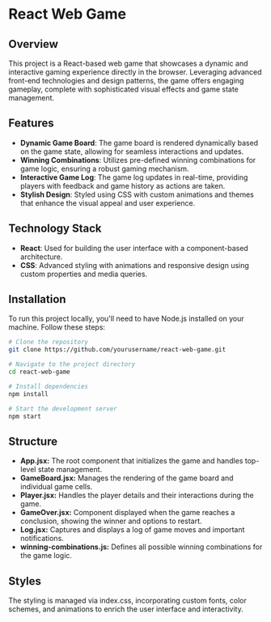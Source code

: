 # React Web Game

## Overview

This project is a React-based web game that showcases a dynamic and interactive gaming experience directly in the browser. Leveraging advanced front-end technologies and design patterns, the game offers engaging gameplay, complete with sophisticated visual effects and game state management.

## Features

- **Dynamic Game Board**: The game board is rendered dynamically based on the game state, allowing for seamless interactions and updates.
- **Winning Combinations**: Utilizes pre-defined winning combinations for game logic, ensuring a robust gaming mechanism.
- **Interactive Game Log**: The game log updates in real-time, providing players with feedback and game history as actions are taken.
- **Stylish Design**: Styled using CSS with custom animations and themes that enhance the visual appeal and user experience.

## Technology Stack

- **React**: Used for building the user interface with a component-based architecture.
- **CSS**: Advanced styling with animations and responsive design using custom properties and media queries.

## Installation

To run this project locally, you'll need to have Node.js installed on your machine. Follow these steps:

```bash
# Clone the repository
git clone https://github.com/yourusername/react-web-game.git

# Navigate to the project directory
cd react-web-game

# Install dependencies
npm install

# Start the development server
npm start
```

## Structure

- **App.jsx:** The root component that initializes the game and handles top-level state management.
- **GameBoard.jsx:** Manages the rendering of the game board and individual game cells.
- **Player.jsx:** Handles the player details and their interactions during the game.
- **GameOver.jsx:** Component displayed when the game reaches a conclusion, showing the winner and options to restart.
- **Log.jsx:** Captures and displays a log of game moves and important notifications.
- **winning-combinations.js:** Defines all possible winning combinations for the game logic.

## Styles

The styling is managed via index.css, incorporating custom fonts, color schemes, and animations to enrich the user interface and interactivity.
